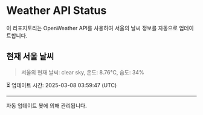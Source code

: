 
# Weather API Status

이 리포지토리는 OpenWeather API를 사용하여 서울의 날씨 정보를 자동으로 업데이트합니다.

## 현재 서울 날씨
> 서울의 현재 날씨: clear sky, 온도: 8.76°C, 습도: 34%

⏳ 업데이트 시간: 2025-03-08 03:59:47 (UTC)

---
자동 업데이트 봇에 의해 관리됩니다.
